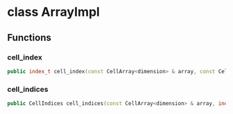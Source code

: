 # class ArrayImpl


## Functions

### cell_index

```cpp
public index_t cell_index(const CellArray<dimension> & array, const CellIndices & index)
```


### cell_indices

```cpp
public CellIndices cell_indices(const CellArray<dimension> & array, index_t index)
```




